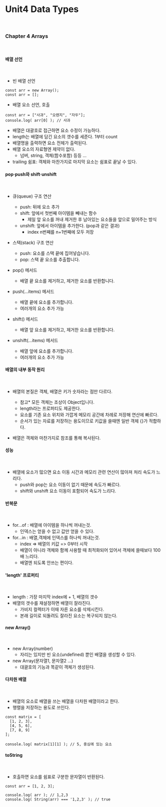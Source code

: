 # Unit4 Data Types
<br>

### Chapter 4 Arrays
<br>

#### 배열 선언
<br>

- 빈 배열 선언
```
const arr = new Array();
const arr = [];
```

- 배열 요소 선언, 호출
```
const arr = ["사과", "오렌지", "자두"];
console.log( arr[0] ); // 사과
```

- 배열은 대괄호로 접근하면 요소 수정이 가능하다.
- length는 배열에 담긴 요소의 갯수를 세준다. 1부터 count
- 배열명을 출력하면 요소 전체가 출력된다.
- 배열 요소의 자료형엔 제약이 없다.
    - 넘버, string, 객체(함수포함) 등등 ...
- trailing 쉼표: 객체와 마찬가지로 마지막 요소는 쉼표로 끝날 수 있다.

#### pop·push와 shift·unshift
<br>

- 큐(queue) 구조 연산
    - push: 뒤에 요소 추가
    - shift: 앞에서 첫번째 아이템을 빼내는 함수
        - 제일 앞 요소를 꺼내 제거한 후 남아있는 요소들을 앞으로 밀어주는 방식
    - unshift: 앞에서 아이템을 추가한다. (pop과 같은 결과)
        - index n번째를 n+1번째에 모두 저장

- 스택(stack) 구조 연산
    - push: 요소를 스택 끝에 집어넣습니다.
    - pop: 스택 끝 요소를 추출합니다.

- pop() 메서드
    - 배열 끝 요소를 제거하고, 제거한 요소를 반환합니다.
- push(...items) 메서드
    - 배열 끝에 요소를 추가합니다.
    - 여러개의 요소 추가 가능

- shift() 메서드
    - 배열 앞 요소를 제거하고, 제거한 요소를 반환합니다.
- unshift(...items) 메서드
    - 배열 앞에 요소를 추가합니다.
    - 여러개의 요소 추가 가능

#### 배열의 내부 동작 원리
<br>

- 배열의 본질은 객체, 배열은 키가 숫자라는 점만 다르다.
    - 참고* 모든 객체는 조상이 Object입니다.
    - length라는 프로퍼티도 제공한다.
    - 요소를 기존 요소 위치와 가깝게 메모리 공간에 차례로 저장해 연산에 빠르다.
    - 순서가 있는 자료를 저장하는 용도이므로 키값을 쓸때엔 일반 객체 {}가 적합하다.

- 배열은 객체와 마찬가지로 참조를 통해 복사된다.

#### 성능
<br>

- 배열에 요소가 많으면 요소 이동 시간과 메모리 관련 연산이 많아져 처리 속도가 느리다.
    - push와 pop는 요소 이동이 없기 때문에 속도가 빠르다.
    - shift와 unshift 요소 이동이 포함되어 속도가 느리다. 

#### 반복문
<br>

- for...of : 배열에 아이템을 하나씩 꺼내는것.
    - 인덱스는 얻을 수 없고 값만 얻을 수 있다.
- for...in : 배열,객체에 인덱스를 하나씩 꺼내는것.
    - index => 배열의 키값 => 0부터 시작
    - 배열이 아니라 객체와 함께 사용할 때 최적화되어 있어서 객체에 쓸때보다 100배 느리다.
    - 배열엔 되도록 안쓰는 편이다.

#### 'length' 프로퍼티
<br>

- length : 가장 마지막 index에 + 1, 배열의 갯수
- 배열의 갯수를 재설정하면 배열이 잘라진다.
    - 가비지 컬렉터가 이때 자른 요소를 삭제시킨다.
    - 본래 길이로 되돌려도 잘라진 요소는 복구되지 않는다.

#### new Array()
<br>

- new Array(number)
    - 자리는 있지만 빈 요소(undefined) 뿐인 배열을 생성할 수 있다.
- new Array(문자열1, 문자열2 ...)
    - 대괄호의 기능과 똑같이 객체가 생성된다.

#### 다차원 배열
<br>

- 배열의 요소로 배열을 쓰는 배열을 다차원 배열이라고 한다.
- 행렬을 저장하는 용도로 쓰인다.

```
const matrix = [
  [1, 2, 3],
  [4, 5, 6],
  [7, 8, 9]
];

console.log( matrix[1][1] ); // 5, 중심에 있는 요소
```

#### toString
<br>

- 호출하면 요소를 쉼표로 구분한 문자열이 반환된다.

```
const arr = [1, 2, 3];

console.log( arr ); // 1,2,3
console.log( String(arr) === '1,2,3' ); // true
```